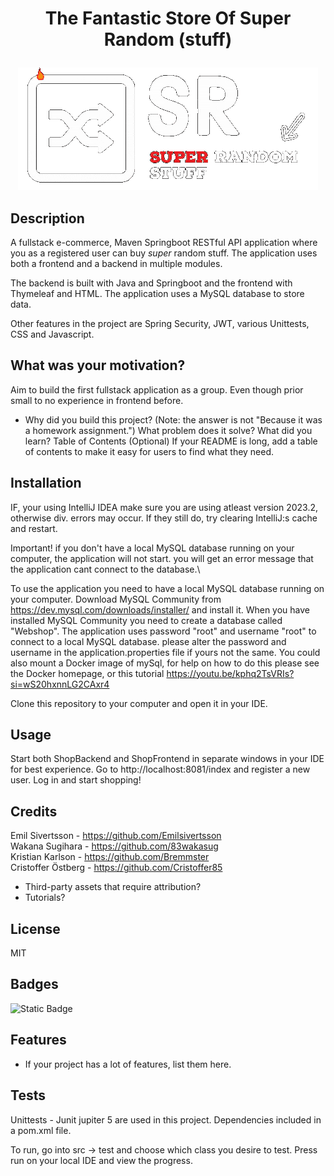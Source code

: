 # <p align="center">The Fantastic Store Of Super Random (stuff)</p>

<p align="center">
<img src="ShopFrontend/src/main/resources/static/SRtransp.gif"/>
</p>



## Description
A fullstack e-commerce, Maven Springboot RESTful API application where you as a registered user can buy <i>super</i> random stuff. The application uses both a frontend and a backend in multiple modules.

The backend is built with Java and Springboot and the frontend with Thymeleaf and HTML. The application uses a MySQL database to store data.

Other features in the project are Spring Security, JWT, various Unittests, CSS and Javascript.

## What was your motivation?
Aim to build the first fullstack application as a group. Even though prior small to no experience in frontend before.

* Why did you build this project? (Note: the answer is not "Because it was a homework assignment.")
  What problem does it solve?
  What did you learn?
  Table of Contents (Optional)
  If your README is long, add a table of contents to make it easy for users to find what they need.


## Installation
IF, your using IntelliJ IDEA make sure you are using atleast version 2023.2, otherwise div. errors may occur. If they still do, try clearing IntelliJ:s cache and restart.
  
Important!
if you don't have a local MySQL database running on your computer, the application will not start.
you will get an error message that the application cant connect to the database.\

To use the application you need to have a local MySQL database running on your computer.
Download MySQL Community from https://dev.mysql.com/downloads/installer/ and install it.
When you have installed MySQL Community you need to create a database called "Webshop".
The application uses password "root" and username "root" to connect to a local MySQL database.
please alter the password and username in the application.properties file if yours not the same.
You could also mount a Docker image of mySql, for help on how to do this please see the Docker homepage,
or this tutorial https://youtu.be/kphq2TsVRIs?si=wS20hxnnLG2CAxr4

Clone this repository to your computer and open it in your IDE.

## Usage

Start both ShopBackend and ShopFrontend in separate windows in your IDE for best experience. Go to http://localhost:8081/index and register a new user. Log in and start shopping!

## Credits

Emil Sivertsson - https://github.com/Emilsivertsson  
Wakana Sugihara - https://github.com/83wakasug  
Kristian Karlson - https://github.com/Bremmster  
Cristoffer Östberg - https://github.com/Cristoffer85


* Third-party assets that require attribution?
* Tutorials?

## License
MIT

## Badges
![Static Badge](https://img.shields.io/badge/Java_65%25-HTML_35%25-blue)


## Features
* If your project has a lot of features, list them here.

## Tests
Unittests - Junit jupiter 5 are used in this project.
Dependencies included in a pom.xml file.

To run, go into src -> test and choose which class you desire to test. Press run on your local IDE and view the progress.
